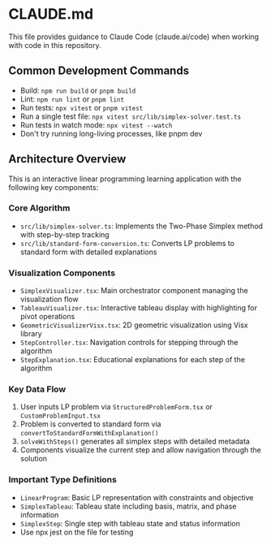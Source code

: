 # CLAUDE.md

This file provides guidance to Claude Code (claude.ai/code) when working with code in this repository.

## Common Development Commands

- Build: `npm run build` or `pnpm build`
- Lint: `npm run lint` or `pnpm lint`
- Run tests: `npx vitest` or `pnpm vitest`
- Run a single test file: `npx vitest src/lib/simplex-solver.test.ts`
- Run tests in watch mode: `npx vitest --watch`
- Don't try running long-living processes, like pnpm dev

## Architecture Overview

This is an interactive linear programming learning application with the following key components:

### Core Algorithm
- `src/lib/simplex-solver.ts`: Implements the Two-Phase Simplex method with step-by-step tracking
- `src/lib/standard-form-conversion.ts`: Converts LP problems to standard form with detailed explanations

### Visualization Components
- `SimplexVisualizer.tsx`: Main orchestrator component managing the visualization flow
- `TableauVisualizer.tsx`: Interactive tableau display with highlighting for pivot operations
- `GeometricVisualizerVisx.tsx`: 2D geometric visualization using Visx library
- `StepController.tsx`: Navigation controls for stepping through the algorithm
- `StepExplanation.tsx`: Educational explanations for each step of the algorithm

### Key Data Flow
1. User inputs LP problem via `StructuredProblemForm.tsx` or `CustomProblemInput.tsx`
2. Problem is converted to standard form via `convertToStandardFormWithExplanation()`
3. `solveWithSteps()` generates all simplex steps with detailed metadata
4. Components visualize the current step and allow navigation through the solution

### Important Type Definitions
- `LinearProgram`: Basic LP representation with constraints and objective
- `SimplexTableau`: Tableau state including basis, matrix, and phase information
- `SimplexStep`: Single step with tableau state and status information
- Use npx jest on the file for testing